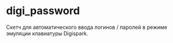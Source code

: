 # digi_password
Скетч для автоматического ввода логинов / паролей в режиме эмуляции клавиатуры Digispark.
